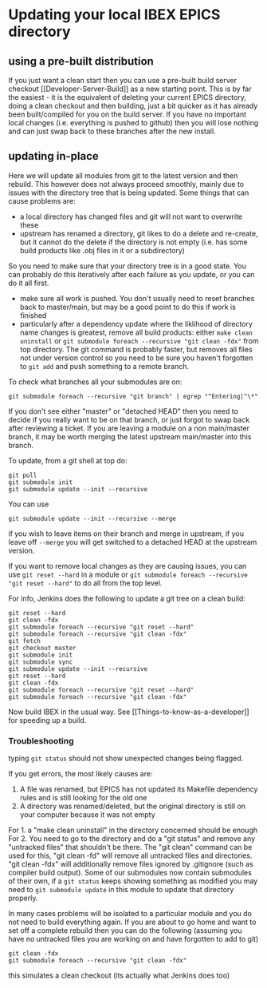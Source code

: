 # Updating your local IBEX EPICS directory

## using a pre-built distribution

If you just want a clean start then you can use a pre-built build server checkout [[Developer-Server-Build]] as a new starting point. This is by far the easiest - it is the equivalent of deleting your current EPICS directory, doing a clean checkout and then building, just a bit quicker as it has already been built/compiled for you on the build server. If you have no important local changes (i.e. everything is pushed to github) then you will lose nothing and can just swap back to these branches after the new install.

## updating in-place

Here we will update all modules from git to the latest version and then rebuild. This however does not always proceed smoothly, mainly due to issues with the directory tree that is being updated. Some things that can cause problems are:
- a local directory has changed files and git will not want to overwrite these
- upstream has renamed a directory, git likes to do a delete and re-create, but it cannot do the delete if the directory is not empty (i.e. has some build products like .obj files in it or a subdirectory)

So you need to make sure that your directory tree is in a good state. You can probably do this iteratively after each failure as you update, or you can do it all first. 
- make sure all work is pushed. You don't usually need to reset branches back to master/main, but may be a good point to do this if work is finished 
- particularly after a dependency update where the liklihood of directory name changes is greatest, remove all build products: either `make clean uninstall` or `git submodule foreach --recursive "git clean -fdx"` from top directory. The git command is probably faster, but removes all files not under version control so you need to be sure you haven't forgotten to `git add` and push something to a remote branch.   

To check what branches all your submodules are on:

    git submodule foreach --recursive "git branch" | egrep "^Entering|^\*"

If you don't see either "master" or "detached HEAD" then you need to decide if you really want to be on that branch, or just forgot to swap back after reviewing a ticket. If you are leaving a module on a non main/master branch, it may be worth merging the latest upstream main/master into this branch. 

To update, from a git shell at top do:

    git pull
    git submodule init
    git submodule update --init --recursive

You can use

    git submodule update --init --recursive --merge

if you wish to leave items on their branch and merge in upstream, if you leave off `--merge` you will get switched to a detached HEAD at the upstream version.    

If you want to remove local changes as they are causing issues, you can use `git reset --hard` in a module or `git submodule foreach --recursive "git reset --hard"` to do all from the top level.

For info, Jenkins does the following to update a git tree on a clean build:
```
git reset --hard
git clean -fdx 
git submodule foreach --recursive "git reset --hard"
git submodule foreach --recursive "git clean -fdx"
git fetch
git checkout master
git submodule init
git submodule sync
git submodule update --init --recursive
git reset --hard
git clean -fdx
git submodule foreach --recursive "git reset --hard"
git submodule foreach --recursive "git clean -fdx"
```

Now build IBEX in the usual way. See [[Things-to-know-as-a-developer]] for speeding up a build.

### Troubleshooting

typing `git status` should not show unexpected changes being flagged.

If you get errors, the most likely causes are:
1. A file was renamed, but EPICS has not updated its Makefile dependency rules and is still looking for the old one
2. A directory was renamed/deleted, but the original directory is still on your computer because it was not empty

For 1. a "make clean uninstall" in the directory concerned should be enough
For 2. You need to go to the directory and do a "git status" and remove any "untracked files" that shouldn't be there. The "git clean" command can be used for this, "git clean -fd" will remove all untracked files and directories. "git clean -fdx" will additionally remove files ignored by .gitignore (such as compiler build output). Some of our submodules now contain submodules of their own, if a `git status` keeps showing something as modified you may need to `git submodule update` in this module to update that directory properly.  

In many cases problems will be isolated to a particular module and you do not need to build everything again. If you are about to go home and want to set off a complete rebuild then you can do the following (assuming you have no untracked files you are working on and have forgotten to add to git)

    git clean -fdx
    git submodule foreach --recursive "git clean -fdx"

this simulates a clean checkout (its actually what Jenkins does too) 
   